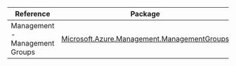 | Reference | Package | Source |
|---|---|---|
|Management - Management Groups|[Microsoft.Azure.Management.ManagementGroups](https://www.nuget.org/packages/Microsoft.Azure.Management.ManagementGroups)|[GitHub](https://github.com/Azure/azure-sdk-for-net/blob/main/)|
